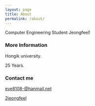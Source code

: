 ```yaml
---
layout: page
title: About
permalink: /about/
---
```


Computer Engineering Student Jeongfeel!

### More Information

Hongik university.

25 Years.

### Contact me

[eve8108-@hanmail.net](mailto:eve8108-@hanmail.net)

[2jeongfeel](http::/instagram.com/2jeongfeel/)
